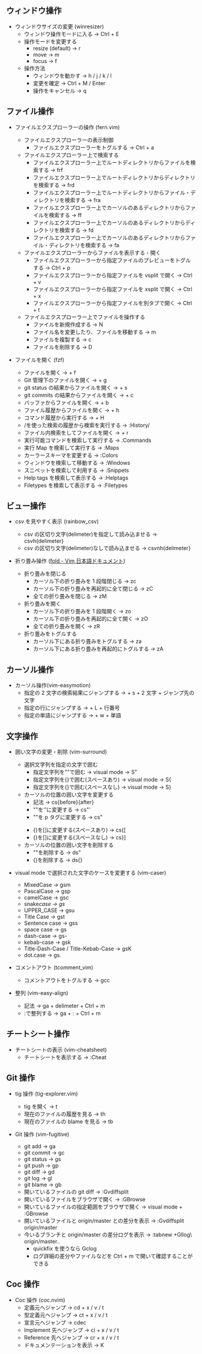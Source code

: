 ## ウィンドウ操作

-   ウィンドウサイズの変更 (winresizer)
    -   ウィンドウ操作モードに入る -> Ctrl + E
    -   操作モードを変更する
        -   resize (default) -> r
        -   move -> m
        -   focus -> f
    -   操作方法
        -   ウィンドウを動かす -> h / j / k / l
        -   変更を確定 -> Ctrl + M / Enter
        -   操作をキャンセル -> q

## ファイル操作

-   ファイルエクスプローラーの操作 (fern.vim)

    -   ファイルエクスプローラーの表示制御
        -   ファイルエクスプローラーをトグルする -> Ctrl + a
    -   ファイルエクスプローラー上で検索する
        -   ファイルエクスプローラー上でルートディレクトリからファイルを検索する -> frf
        -   ファイルエクスプローラー上でルートディレクトリからディレクトリを検索する -> frd
        -   ファイルエクスプローラー上でルートディレクトリからファイル・ディレクトリを検索する -> fra
        -   ファイルエクスプローラー上でカーソルのあるディレクトリからファイルを検索する -> ff
        -   ファイルエクスプローラー上でカーソルのあるディレクトリからディレクトリを検索する -> fd
        -   ファイルエクスプローラー上でカーソルのあるディレクトリからファイル・ディレクトリを検索する -> fa
    -   ファイルエクスプローラーからファイルを表示する・開く
        -   ファイルエクスプローラーから指定ファイルのプレビューをトグルする -> Ctrl + p
        -   ファイルエクスプローラーから指定ファイルを vsplit で開く -> Ctrl + v
        -   ファイルエクスプローラーから指定ファイルを xsplit で開く -> Ctrl + x
        -   ファイルエクスプローラーから指定ファイルを別タブで開く -> Ctrl + t
    -   ファイルエクスプローラー上でファイルを操作する
        -   ファイルを新規作成する -> N
        -   ファイル名を変更したり、ファイルを移動する -> m
        -   ファイルを複製する -> c
        -   ファイルを削除する -> D

-   ファイルを開く (fzf)
    -   ファイルを開く -> <Leader> + f
    -   Git 管理下のファイルを開く -> <Leader> + g
    -   git status の結果からファイルを開く -> <Leader> + s
    -   git commits の結果からファイルを開く -> <Leader> + c
    -   バッファからファイルを開く -> <Leader> + b
    -   ファイル履歴からファイルを開く -> <Leader> + h
    -   コマンド履歴から実行する -> <Leader> + H
    -   /を使った検索の履歴から検索を実行する -> :History/
    -   ファイル内検索をしてファイルを開く -> <Leader> + r
    -   実行可能コマンドを検索して実行する -> :Commands
    -   実行 Map を検索して実行する -> :Maps
    -   カーラースキーマを変更する -> :Colors
    -   ウィンドウを検索して移動する -> :Windows
    -   スニペットを検索して利用する -> :Snippets
    -   Help tags を検索して表示する -> :Helptags
    -   Filetypes を検索して表示する -> :Filetypes

## ビュー操作

-   csv を見やすく表示 (rainbow_csv)

    -   csv の区切り文字(delimeter)を指定して読み込ませる -> csvh{delimeter}
    -   csv の区切り文字(delimeter)なしで読み込ませる -> csvnh{delimeter}

-   折り畳み操作 ([fold - Vim 日本語ドキュメント](https://vim-jp.org/vimdoc-ja/fold.html))
    -   折り畳みを閉じる
        -   カーソル下の折り畳みを 1 段階閉じる -> zc
        -   カーソル下の折り畳みを再起的に全て閉じる -> zC
        -   全ての折り畳みを閉じる -> zM
    -   折り畳みを開く
        -   カーソル下の折り畳みを 1 段階開く -> zo
        -   カーソル下の折り畳みを再起的に全て開く -> zO
        -   全ての折り畳みを開く -> zR
    -   折り畳みをトグルする
        -   カーソル下にある折り畳みをトグルする -> za
        -   カーソル下にある折り畳みを再起的にトグルする -> zA

## カーソル操作

-   カーソル操作(vim-easymotion)
    -   指定の 2 文字の検索結果にジャンプする -> <Leader> + s + 2 文字 + ジャンプ先の文字
    -   指定の行にジャンプする -> <Leader> + L + 行番号
    -   指定の単語にジャンプする -> <Leader> + w + 単語

## 文字操作

-   囲い文字の変更・削除 (vim-surround)

    -   選択文字列を指定の文字で囲む
        -   指定文字列を""で囲む -> visual mode -> S"
        -   指定文字列を{}で囲む(スペースあり) -> visual mode -> S{
        -   指定文字列を{}で囲む(スペースなし) -> visual mode -> S}
    -   カーソルの位置の囲い文字を変更する
        -   記法 -> cs{before}{after}
        -   ""を''に変更する -> cs"'
        -   ""を p タグに変更する -> cs"<p>
        -   {}を[]に変更する(スペースあり) -> cs{[
        -   {}を[]に変更する(スペースなし) -> cs}]
    -   カーソルの位置の囲い文字を削除する
        -   ""を削除する -> ds"
        -   {}を削除する -> ds{}

-   visual mode で選択された文字のケースを変更する (vim-caser)

    -   MixedCase -> gsm
    -   PascalCase -> gsp
    -   camelCase -> gsc
    -   snake*case -> gs*
    -   UPPER_CASE -> gsu
    -   Title Case -> gst
    -   Sentence case -> gss
    -   space case -> gs<space>
    -   dash-case -> gs-
    -   kebab-case -> gsk
    -   Title-Dash-Case / Title-Kebab-Case -> gsK
    -   dot.case -> gs.

-   コメントアウト (tcomment_vim)

    -   コメントアウトをトグルする -> gcc

-   整列 (vim-easy-align)
    -   記法 -> ga + delimeter + Ctrl + m
    -   :で整列する -> ga + : + Ctrl + m

## チートシート操作

-   チートシートの表示 (vim-cheatsheet)
    -   チートシートを表示する -> :Cheat

## Git 操作

-   tig 操作 (tig-explorer.vim)

    -   tig を開く -> <Leader>t
    -   現在のファイルの履歴を見る -> <Leader>th
    -   現在のファイルの blame を見る -> <Leader>tb

-   Git 操作 (vim-fugitive)
    -   git add -> <leader>ga
    -   git commit -> <leader>gc
    -   git status -> <leader>gs
    -   git push -> <leader>gp
    -   git diff -> <leader>gd
    -   git log -> <leader>gl
    -   git blame -> <leader>gb
    -   開いているファイルの git diff -> :Gvdiffsplit
    -   開いているファイルをブラウザで開く -> :GBrowse
    -   開いているファイルの指定範囲をブラウザで開く -> visual mode + :GBrowse
    -   開いているファイルと origin/master との差分を表示 -> :Gvdiffsplit origin/master
    -   今いるブランチと origin/master の差分ログを表示 -> :tabnew +Gllog\ origin/master..
        -   quickfix を使うなら Gclog
        -   ログ詳細の差分やファイルなどを Ctrl + m で開いて確認することができる

## Coc 操作

-   Coc 操作 (coc.nvim)
    -   定義元へジャンプ -> cd + x / v / t
    -   型定義元へジャンプ -> ct + x / v / t
    -   宣言元へジャンプ -> cdec
    -   Implement 先へジャンプ -> ci + x / v / t
    -   Reference 先へジャンプ -> cr + x / v / t
    -   ドキュメンテーションを表示 -> K
